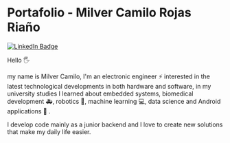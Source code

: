 # Portafolio - Milver Camilo Rojas Riaño

[![LinkedIn Badge](https://img.shields.io/badge/LinkedIn-Profile-informational?style=flat&logo=linkedin&logoColor=white&color=0D76A8)](https://www.linkedin.com/in/milver-camilo-rojas-riaño-43aa14364/)

Hello 🖐

my name is Milver Camilo, I'm an electronic engineer ⚡ interested in the latest technological developments in both hardware and software, in my university studies I learned about embedded systems, biomedical development 🚑, robotics 🤖, machine learning 💻, data science and Android applications 📱 .

I develop code mainly as a junior backend and I love to create new solutions that make my daily life easier.

